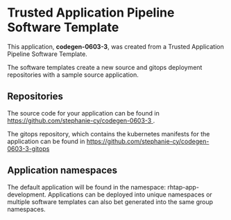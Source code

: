 # Trusted Application Pipeline Software Template

This application, **codegen-0603-3**, was created from a Trusted Application Pipeline Software Template.

The software templates create a new source and gitops deployment repositories with a sample source application. 

## Repositories

The source code for your application can be found in [https://github.com/stephanie-cy/codegen-0603-3 ](https://github.com/stephanie-cy/codegen-0603-3 ).
 
The gitops repository, which contains the kubernetes manifests for the application can be found in 
[https://github.com/stephanie-cy/codegen-0603-3-gitops ](https://github.com/stephanie-cy/codegen-0603-3-gitops ) 

## Application namespaces 

The default application will be found in the namespace: rhtap-app-development. Applications can be deployed into unique namespaces or multiple software templates can also bet generated into the same group namespaces.  